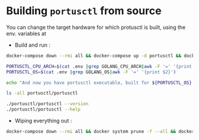 # Building `portusctl` from source

You can change the target hardware for which protusctl is built, using the env. variables at

* Build and run :

```bash
docker-compose down --rmi all && docker-compose up -d portusctl && docker-compose logs -f portusctl

PORTUSCTL_CPU_ARCH=$(cat .env |grep GOLANG_CPU_ARCH|awk -F '=' '{print $2}')
PORTUSCTL_OS=$(cat .env |grep GOLANG_OS|awk -F '=' '{print $2}')

echo "And now you have portusctl executable, built for ${PORTUSCTL_OS} on ${PORTUSCTL_CPU_ARCH} CPU arch. available here : "

ls -all portusctl/portusctl

./portusctl/portusctl --version
./portusctl/portusctl --help


```

* Wiping everything out :
```bash
docker-compose down --rmi all && docker system prune -f --all && docker-compose up -d portusctl && docker-compose logs -f portusctl
```
